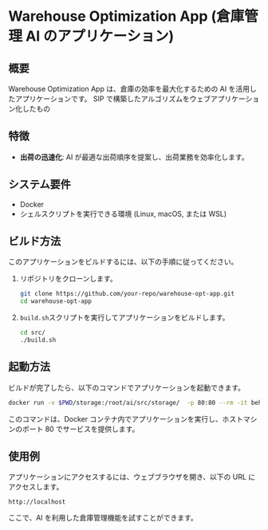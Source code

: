 # Warehouse Optimization App (倉庫管理 AI のアプリケーション)

## 概要

Warehouse Optimization App は、倉庫の効率を最大化するための AI を活用したアプリケーションです。
SIP で構築したアルゴリズムをウェブアプリケーション化したもの

## 特徴

- **出荷の迅速化**: AI が最適な出荷順序を提案し、出荷業務を効率化します。

## システム要件

- Docker
- シェルスクリプトを実行できる環境 (Linux, macOS, または WSL)

## ビルド方法

このアプリケーションをビルドするには、以下の手順に従ってください。

1. リポジトリをクローンします。

   ```sh
   git clone https://github.com/your-repo/warehouse-opt-app.git
   cd warehouse-opt-app
   ```

2. `build.sh`スクリプトを実行してアプリケーションをビルドします。

   ```sh
   cd src/
   ./build.sh
   ```

## 起動方法

ビルドが完了したら、以下のコマンドでアプリケーションを起動できます。

```sh
docker run -v $PWD/storage:/root/ai/src/storage/  -p 80:80 --rm -it behavior_opt_local
```

このコマンドは、Docker コンテナ内でアプリケーションを実行し、ホストマシンのポート 80 でサービスを提供します。

## 使用例

アプリケーションにアクセスするには、ウェブブラウザを開き、以下の URL にアクセスします。

```
http://localhost
```

ここで、AI を利用した倉庫管理機能を試すことができます。
